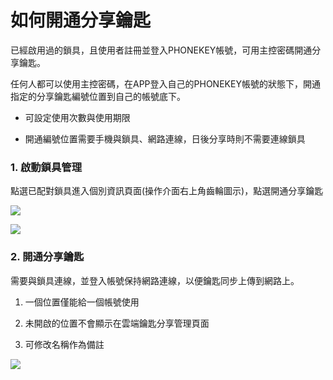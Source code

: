 # 如何開通分享鑰匙

已經啟用過的鎖具，且使用者註冊並登入PHONEKEY帳號，可用主控密碼開通分享鑰匙。

任何人都可以使用主控密碼，在APP登入自己的PHONEKEY帳號的狀態下，開通指定的分享鑰匙編號位置到自己的帳號底下。

* 可設定使用次數與使用期限

* 開通編號位置需要手機與鎖具、網路連線，日後分享時則不需要連線鎖具


### 1. 啟動鎖具管理

點選已配對鎖具進入個別資訊頁面\(操作介面右上角齒輪圖示\)，點選開通分享鑰匙

![](https://userstartw.files.wordpress.com/2016/10/2016_10_07_09_06_17-mp4-still017.jpg)

![](https://userstartw.files.wordpress.com/2016/10/2016_10_07_09_06_17-mp4-still018.jpg)

### 2. 開通分享鑰匙

需要與鎖具連線，並登入帳號保持網路連線，以便鑰匙同步上傳到網路上。

1. 一個位置僅能給一個帳號使用

2. 未開啟的位置不會顯示在雲端鑰匙分享管理頁面

3. 可修改名稱作為備註

![](https://userstartw.files.wordpress.com/2016/10/2016_10_07_09_06_17-mp4-still019.jpg)


